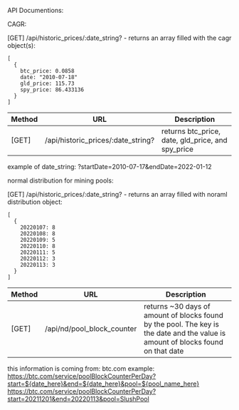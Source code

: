 API Documentions:

CAGR:

[GET] /api/historic_prices/:date_string? - returns an array filled with the cagr object(s):

```
[
  {
    btc_price: 0.0858
    date: "2010-07-18"
    gld_price: 115.73
    spy_price: 86.433136
  }
]
```

| Method | URL                                | Description                                       |
| ------ | ---------------------------------- | ------------------------------------------------- |
| [GET]  | /api/historic_prices/:date_string? | returns btc_price, date, gld_price, and spy_price |

example of date_string: ?startDate=2010-07-17&endDate=2022-01-12

normal distribution for mining pools:

[GET] /api/historic_prices/:date_string? - returns an array filled with noraml distribution object:

```
[
  {
    20220107: 8
    20220108: 8
    20220109: 5
    20220110: 8
    20220111: 5
    20220112: 3
    20220113: 3
  }
]
```

| Method | URL                        | Description                                                                                                                      |
| ------ | -------------------------- | -------------------------------------------------------------------------------------------------------------------------------- |
| [GET]  | /api/nd/pool_block_counter | returns ~30 days of amount of blocks found by the pool. The key is the date and the value is amount of blocks found on that date |

this information is coming from: btc.com
example: https://btc.com/service/poolBlockCounterPerDay?start=${date_here}&end=${date_here}&pool=${pool_name_here}
         https://btc.com/service/poolBlockCounterPerDay?start=20211201&end=20220113&pool=SlushPool
